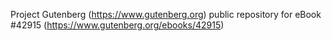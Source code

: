 Project Gutenberg (https://www.gutenberg.org) public repository for eBook #42915 (https://www.gutenberg.org/ebooks/42915)
